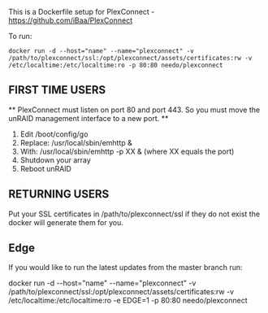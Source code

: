 This is a Dockerfile setup for PlexConnect - https://github.com/iBaa/PlexConnect

To run:

```
docker run -d --host="name" --name="plexconnect" -v /path/to/plexconnect/ssl:/opt/plexconnect/assets/certificates:rw -v /etc/localtime:/etc/localtime:ro -p 80:80 needo/plexconnect
```

FIRST TIME USERS
---

** PlexConnect must listen on port 80 and port 443. So you must move the unRAID management interface to a new port. **

1. Edit /boot/config/go
2. Replace: /usr/local/sbin/emhttp &
3. With: /usr/local/sbin/emhttp -p XX & (where XX equals the port)
4. Shutdown your array
5. Reboot unRAID

RETURNING USERS
---

Put your SSL certificates in /path/to/plexconnect/ssl if they do not exist the docker will generate them for you.

Edge
----
If you would like to run the latest updates from the master branch run:

docker run -d --host="name" --name="plexconnect" -v /path/to/plexconnect/ssl:/opt/plexconnect/assets/certificates:rw -v /etc/localtime:/etc/localtime:ro -e EDGE=1 -p 80:80 needo/plexconnect
